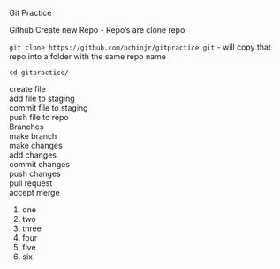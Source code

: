 Git Practice

Github 
Create new Repo - Repo’s are 
clone repo

`git clone https://github.com/pchinjr/gitpractice.git` - will copy that repo into a folder with the same repo name

`cd gitpractice/`

create file  
add file to staging  
commit file to staging  
push file to repo  
Branches  
make branch  
make changes  
add changes  
commit changes  
push changes  
pull request  
accept merge


1. one 
2. two
3. three
4. four
5. five
6. six
